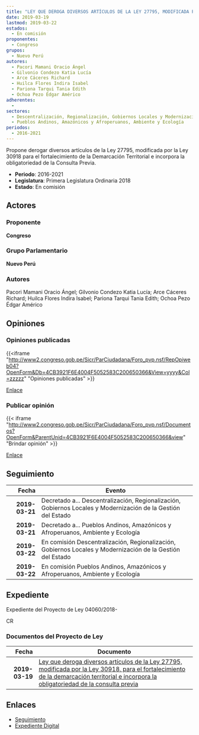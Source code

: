 ```yaml
---
title: "LEY QUE DEROGA DIVERSOS ARTÍCULOS DE LA LEY 27795, MODIFICADA POR LA LEY 30918 PARA EL FORTALECIMIENTO DE LA DEMARCACIÓN TERRITORIAL E INCORPORA LA OBLIGATORIEDAD DE LA CONSULTA PREVIA"
date: 2019-03-19
lastmod: 2019-03-22
estados: 
  - En comisión
proponentes: 
  - Congreso
grupos: 
  - Nuevo Perú
autores: 
  - Pacori Mamani Oracio Ángel
  - Gilvonio Condezo Katia Lucía
  - Arce Cáceres Richard
  - Huilca Flores Indira Isabel
  - Pariona Tarqui Tania Edith
  - Ochoa Pezo Édgar Américo
adherentes: 
  - 
sectores: 
  - Descentralización, Regionalización, Gobiernos Locales y Modernización de la Gestión del Estado
  - Pueblos Andinos, Amazónicos y Afroperuanos, Ambiente y Ecología
periodos: 
  - 2016-2021
---
```


Propone derogar diversos artículos de la Ley 27795, modificada por la Ley 30918 para el fortalecimiento de la Demarcación Territorial e incorpora la obligatoriedad de la Consulta Previa.

- **Periodo**: 2016-2021
- **Legislatura**: Primera Legislatura Ordinaria 2018
- **Estado**: En comisión

## Actores

### Proponente

**Congreso**

### Grupo Parlamentario

**Nuevo Perú**

### Autores

Pacori Mamani Oracio Ángel; Gilvonio Condezo Katia Lucía; Arce Cáceres Richard; Huilca Flores Indira Isabel; Pariona Tarqui Tania Edith; Ochoa Pezo Édgar Américo


## Opiniones

### Opiniones publicadas

{{<iframe "http://www2.congreso.gob.pe/Sicr/ParCiudadana/Foro_pvp.nsf/RepOpiweb04?OpenForm&Db=4CB3921F6E4004F5052583C200650366&View=yyyy&Col=zzzzz" "Opiniones publicadas" >}}

[Enlace](http://www2.congreso.gob.pe/Sicr/ParCiudadana/Foro_pvp.nsf/RepOpiweb04?OpenForm&Db=4CB3921F6E4004F5052583C200650366&View=yyyy&Col=zzzzz)
### Publicar opinión

{{< iframe "http://www2.congreso.gob.pe/Sicr/ParCiudadana/Foro_pvp.nsf/Documentos?OpenForm&ParentUnid=4CB3921F6E4004F5052583C200650366&view" "Brindar opinión" >}}

[Enlace](http://www2.congreso.gob.pe/Sicr/ParCiudadana/Foro_pvp.nsf/Documentos?OpenForm&ParentUnid=4CB3921F6E4004F5052583C200650366&view)

## Seguimiento

| Fecha | Evento |
|------:|--------|
| **2019-03-21** | Decretado a... Descentralización, Regionalización, Gobiernos Locales y Modernización de la Gestión del Estado|
| **2019-03-21** | Decretado a... Pueblos Andinos, Amazónicos y Afroperuanos, Ambiente y Ecología|
| **2019-03-22** | En comisión Descentralización, Regionalización, Gobiernos Locales y Modernización de la Gestión del Estado|
| **2019-03-22** | En comisión Pueblos Andinos, Amazónicos y Afroperuanos, Ambiente y Ecología|


## Expediente

Expediente del Proyecto de Ley 04060/2018-

CR


### Documentos del Proyecto de Ley

| Fecha | Documento |
|------:|--------|
| **2019-03-19** | [Ley que deroga diversos artículos de la Ley 27795, modificada por la Ley 30918, para el fortalecimiento de la demarcación territorial e incorpora la obligatoriedad de la consulta previa](http://www.leyes.congreso.gob.pe/Documentos/2016_2021/Proyectos_de_Ley_y_de_Resoluciones_Legislativas/PL0403620190314.pdf) |

## Enlaces 

- [Seguimiento](http://www2.congreso.gob.pe/Sicr/TraDocEstProc/CLProLey2016.nsf/f7fff46988ca05b1052578e100829cc7/a216d1d16fcb6f4d052583c2006fe64b?OpenDocument)
- [Expediente Digital](http://www2.congreso.gob.pe/Sicr/TraDocEstProc/CLProLey2016.nsf/f7fff46988ca05b1052578e100829cc7/a216d1d16fcb6f4d052583c2006fe64b?OpenDocument&Click=05257FB7005EB655.eb71d0cf91d8294e05256cdf006b5706/$Body/0.1C6C)
